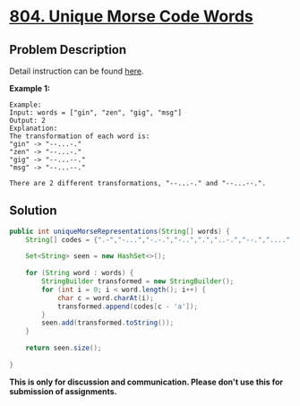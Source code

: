 # [804. Unique Morse Code Words][title]

## Problem Description

Detail instruction can be found [here][title].

**Example 1:**

```
Example:
Input: words = ["gin", "zen", "gig", "msg"]
Output: 2
Explanation: 
The transformation of each word is:
"gin" -> "--...-."
"zen" -> "--...-."
"gig" -> "--...--."
"msg" -> "--...--."

There are 2 different transformations, "--...-." and "--...--.".
```

## Solution

```java
public int uniqueMorseRepresentations(String[] words) {
    String[] codes = {".-","-...","-.-.","-..",".","..-.","--.","....","..",".---","-.-",".-..","--","-.","---",".--.","--.-",".-.","...","-","..-","...-",".--","-..-","-.--","--.."};
    
    Set<String> seen = new HashSet<>();
    
    for (String word : words) {
        StringBuilder transformed = new StringBuilder();
        for (int i = 0; i < word.length(); i++) {
            char c = word.charAt(i);
            transformed.append(codes[c - 'a']);
        }
        seen.add(transformed.toString());
    }
    
    return seen.size();
    
}
```

**This is only for discussion and communication. Please don't use this for submission of assignments.**

[title]: https://leetcode.com/problems/unique-morse-code-words/